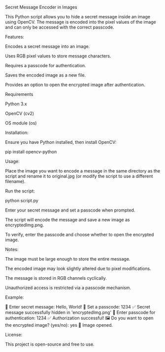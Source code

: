 Secret Message Encoder in Images

  This Python script allows you to hide a secret message inside an image using OpenCV. The message is encoded into the pixel values of the image and can only be     accessed with the correct passcode.

Features:

  Encodes a secret message into an image.
  
  Uses RGB pixel values to store message characters.
  
  Requires a passcode for authentication.
  
  Saves the encoded image as a new file.
  
  Provides an option to open the encrypted image after authentication.

Requirements

  Python 3.x
  
  OpenCV (cv2)
  
  OS module (os)

Installation:

  Ensure you have Python installed, then install OpenCV:
  
  pip install opencv-python

Usage:

  Place the image you want to encode a message in the same directory as the script and rename it to original.jpg (or modify the script to use a different         
  filename).

Run the script:

  python script.py

  Enter your secret message and set a passcode when prompted.
  
  The script will encode the message and save a new image as encryptedImg.png.
  
  To verify, enter the passcode and choose whether to open the encrypted image.

Notes:

  The image must be large enough to store the entire message.
  
  The encoded image may look slightly altered due to pixel modifications.
  
  The message is stored in RGB channels cyclically.
  
  Unauthorized access is restricted via a passcode mechanism.

Example:

🔐 Enter secret message: Hello, World!
🔑 Set a passcode: 1234
✅ Secret message successfully hidden in 'encryptedImg.png'
🔑 Enter passcode for authentication: 1234
✅ Authorization successful!
🖼️ Do you want to open the encrypted image? (yes/no): yes
📂 Image opened.

License:

  This project is open-source and free to use.
